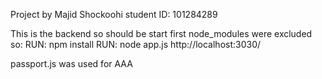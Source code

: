 Project by Majid Shockoohi student ID: 101284289

This is the backend so should be start first
node_modules were excluded so:
RUN: npm install
RUN: node app.js
http://localhost:3030/

passport.js was used for AAA
